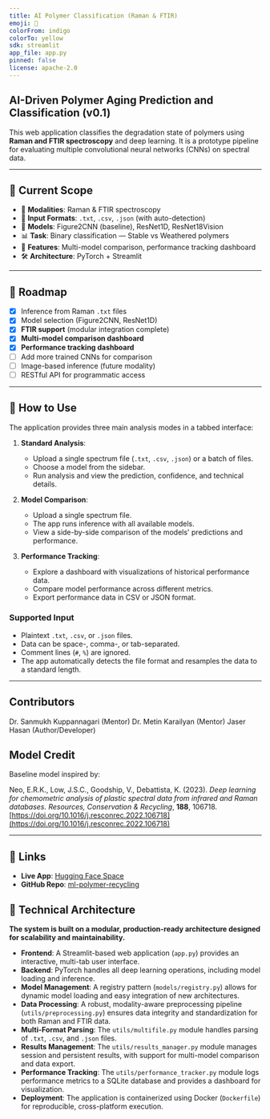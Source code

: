 ```yaml
---
title: AI Polymer Classification (Raman & FTIR)
emoji: 🔬
colorFrom: indigo
colorTo: yellow
sdk: streamlit
app_file: app.py
pinned: false
license: apache-2.0
---
```


## AI-Driven Polymer Aging Prediction and Classification (v0.1)

This web application classifies the degradation state of polymers using **Raman and FTIR spectroscopy** and deep learning.
It is a prototype pipeline for evaluating multiple convolutional neural networks (CNNs) on spectral data.

---

## 🧪 Current Scope

- 🔬 **Modalities**: Raman & FTIR spectroscopy
- 💾 **Input Formats**: `.txt`, `.csv`, `.json` (with auto-detection)
- 🧠 **Models**: Figure2CNN (baseline), ResNet1D, ResNet18Vision
- 📊 **Task**: Binary classification — Stable vs Weathered polymers
- 🚀 **Features**: Multi-model comparison, performance tracking dashboard
- 🛠️ **Architecture**: PyTorch + Streamlit

---

## 🚧 Roadmap

- [x] Inference from Raman `.txt` files
- [x] Model selection (Figure2CNN, ResNet1D)
- [x] **FTIR support** (modular integration complete)
- [x] **Multi-model comparison dashboard**
- [x] **Performance tracking dashboard**
- [ ] Add more trained CNNs for comparison
- [ ] Image-based inference (future modality)
- [ ] RESTful API for programmatic access

---

## 🧭 How to Use

The application provides three main analysis modes in a tabbed interface:

1.  **Standard Analysis**:

    - Upload a single spectrum file (`.txt`, `.csv`, `.json`) or a batch of files.
    - Choose a model from the sidebar.
    - Run analysis and view the prediction, confidence, and technical details.

2.  **Model Comparison**:

    - Upload a single spectrum file.
    - The app runs inference with all available models.
    - View a side-by-side comparison of the models' predictions and performance.

3.  **Performance Tracking**:
    - Explore a dashboard with visualizations of historical performance data.
    - Compare model performance across different metrics.
    - Export performance data in CSV or JSON format.

### Supported Input

- Plaintext `.txt`, `.csv`, or `.json` files.
- Data can be space-, comma-, or tab-separated.
- Comment lines (`#`, `%`) are ignored.
- The app automatically detects the file format and resamples the data to a standard length.

---

## Contributors

Dr. Sanmukh Kuppannagari (Mentor)
Dr. Metin Karailyan (Mentor)
Jaser Hasan (Author/Developer)

## Model Credit

Baseline model inspired by:

Neo, E.R.K., Low, J.S.C., Goodship, V., Debattista, K. (2023).
_Deep learning for chemometric analysis of plastic spectral data from infrared and Raman databases._
_Resources, Conservation & Recycling_, **188**, 106718.
[https://doi.org/10.1016/j.resconrec.2022.106718](https://doi.org/10.1016/j.resconrec.2022.106718)

---

## 🔗 Links

- **Live App**: [Hugging Face Space](https://huggingface.co/spaces/dev-jas/polymer-aging-ml)
- **GitHub Repo**: [ml-polymer-recycling](https://github.com/KLab-AI3/ml-polymer-recycling)

## 🚀 Technical Architecture

**The system is built on a modular, production-ready architecture designed for scalability and maintainability.**

- **Frontend**: A Streamlit-based web application (`app.py`) provides an interactive, multi-tab user interface.
- **Backend**: PyTorch handles all deep learning operations, including model loading and inference.
- **Model Management**: A registry pattern (`models/registry.py`) allows for dynamic model loading and easy integration of new architectures.
- **Data Processing**: A robust, modality-aware preprocessing pipeline (`utils/preprocessing.py`) ensures data integrity and standardization for both Raman and FTIR data.
- **Multi-Format Parsing**: The `utils/multifile.py` module handles parsing of `.txt`, `.csv`, and `.json` files.
- **Results Management**: The `utils/results_manager.py` module manages session and persistent results, with support for multi-model comparison and data export.
- **Performance Tracking**: The `utils/performance_tracker.py` module logs performance metrics to a SQLite database and provides a dashboard for visualization.
- **Deployment**: The application is containerized using Docker (`Dockerfile`) for reproducible, cross-platform execution.
